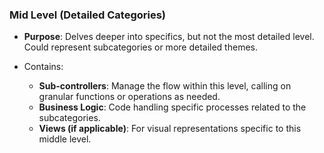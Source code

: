 ### Mid Level (Detailed Categories)

- **Purpose**: Delves deeper into specifics, but not the most detailed level. Could represent subcategories or more detailed themes.

- Contains:

  - **Sub-controllers**: Manage the flow within this level, calling on granular functions or operations as needed.
  - **Business Logic**: Code handling specific processes related to the subcategories.
  - **Views (if applicable)**: For visual representations specific to this middle level.
